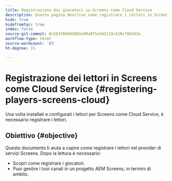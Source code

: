 ```yaml
---
title: Registrazione dei giocatori su Screens come Cloud Service
description: Questa pagina descrive come registrare i lettori in Screens come Cloud Service.
hide: true
hidefromtoc: true
index: false
source-git-commit: 8c58378660d865e90a0f5e562119c510cf86343a
workflow-type: tm+mt
source-wordcount: '83'
ht-degree: 1%

---
```



# Registrazione dei lettori in Screens come Cloud Service {#registering-players-screens-cloud}

Una volta installati e configurati i lettori per Screens come Cloud Service, è necessario registrare i lettori.

## Obiettivo {#objective}

Questo documento ti aiuta a capire come registrare i lettori nel provider di servizi Screens. Dopo la lettura è necessario:

* Scopri come registrare i giocatori.
* Puoi gestire i tuoi canali in un progetto AEM Screens, in termini di ambito.